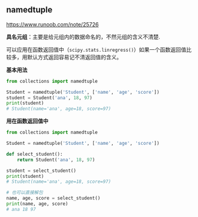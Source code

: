 ## namedtuple

https://www.runoob.com/note/25726

**具名元组**：主要是给元组内的数据命名的，不然元组的含义不清楚.

可以应用在函数返回值中（`scipy.stats.linregress()`）如果一个函数返回值比较多，用默认方式返回容易记不清返回值的含义。

**基本用法**

```python
from collections import namedtuple

Student = namedtuple('Student', ['name', 'age', 'score'])
student = Student('ana', 18, 97)
print(student)
# Student(name='ana', age=18, score=97)
```

**用在函数返回值中**

```python
from collections import namedtuple

Student = namedtuple('Student', ['name', 'age', 'score'])

def select_student():
    return Student('ana', 18, 97)

student = select_student()
print(student)
# Student(name='ana', age=18, score=97)

# 也可以直接解包
name, age, score = select_student()
print(name, age, score)
# ana 18 97
```

